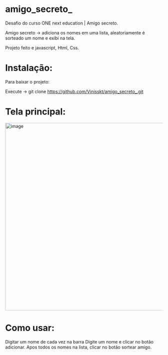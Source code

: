# amigo_secreto_
Desafio do curso ONE next education | Amigo secreto.

Amigo secreto -> adiciona os nomes em uma lista, aleatoriamente é sorteado um nome e exibi na tela.

Projeto feito e javascript, Html, Css.

# Instalação:

Para baixar o projeto:

Execute -> git clone https://github.com/Vinisskt/amigo_secreto_.git

# Tela principal:

<img width="600" height="600" alt="image" src="https://github.com/user-attachments/assets/06960943-896d-4418-a4e7-43d951a698a2" />

# Como usar:

Digitar um nome de cada vez na barra Digite um nome e clicar no botão adicionar.
Apos todos os nomes na lista, clicar no botão sortear amigo.




